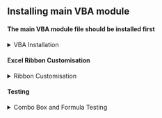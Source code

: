 ## Installing main VBA module

####  The main VBA module file should be installed first

<details><summary>VBA Installation</summary>
<p>

- Download [COM_PORT_ENUM_RIBBON.bas](COM_PORT_ENUM_RIBBON.bas) to a known location on your PC  
- Open a new Excel document   
- Enter the VBA Environment (Alt-F11)  
- From VBA Environment, view the Project Explorer (Control-R)  
- From Project Explorer, right-hand click and select Import File  
- Import the file COM_PORT_ENUM_RIBBON.bas 
- Check that a new module `COM_PORT_ENUM_RIBBON` is created and visible in the Modules folder
- VBA6 only - delete `PtrSafe` keyword in function definition   
- Close and return to Excel (Alt-Q)  
- IMPORTANT - save document as type Macro-Enabled with a file name of your choice 

  </p>
  </details>
   
#### Excel Ribbon Customisation

<details><summary>Ribbon Customisation</summary>
<p>

- [Ribbon Customisation instructions](Ribbon-HowTo.md)

</p>
</details>


#### Testing

<details><summary>Combo Box and Formula Testing</summary>
<p>
  
Select the COM Port tab and check that a combo box with a label above it are present    

Enter the formula `=Read_Ribbon_Combo()` in any cell to begin

Select a testing scenario below based on the number of COM ports known to be available on the PC.  

<details><summary>No COM Ports</summary>
<p>

Check that - 
  
1. Label above combo box is **Detect COM Ports**
2. Hovering over label shows supertip message 'No COM Ports available'
3. Combo box shows message **No COM Ports**
4. Cell with `=Read_Ribbon_Combo()` is blank  
  
</p>
</details>

<details><summary>Single COM Port</summary> 
  
Check that - 
    
1. Label above combo box is **Select COM Port**
2. Hovering over label shows supertip message 'COM Ports available = 1'
3. Com Port is available for selection in Combo box
4. Selecting Com port updates cell with selection
5. Clicking **Select COM Port** clears combo box and cell  
  
<p>

</p>
</details>

<details><summary>Multiple COM Ports</summary>
<p>
  
Check that - 
    
1. Label above combo box is **Select COM Port**
2. Hovering over label shows supertip message 'COM Ports available = n'
3. Com Ports are available for selection in Combo box
4. Selecting a Com port updates cell with selection
5. Selecting a different Com port updates cell with selection 
6. Clicking **Select COM Port** clears combo box and cell   
  
</p>
</details>

</p>
</details>
